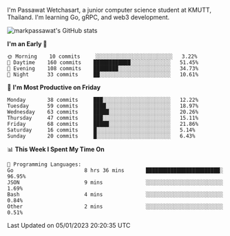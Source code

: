 
I'm Passawat Wetchasart, a junior computer science student at KMUTT, Thailand. I'm learning Go, gRPC, and web3 development.


![markpassawat's GitHub stats](https://github-readme-stats.vercel.app/api?username=markpassawat&show_icons=true&theme=radical)

<!--START_SECTION:waka-->
**I'm an Early 🐤** 

```text
🌞 Morning    10 commits     ░░░░░░░░░░░░░░░░░░░░░░░░░   3.22% 
🌆 Daytime    160 commits    ████████████░░░░░░░░░░░░░   51.45% 
🌃 Evening    108 commits    ████████░░░░░░░░░░░░░░░░░   34.73% 
🌙 Night      33 commits     ██░░░░░░░░░░░░░░░░░░░░░░░   10.61%

```
📅 **I'm Most Productive on Friday** 

```text
Monday       38 commits     ███░░░░░░░░░░░░░░░░░░░░░░   12.22% 
Tuesday      59 commits     ████░░░░░░░░░░░░░░░░░░░░░   18.97% 
Wednesday    63 commits     █████░░░░░░░░░░░░░░░░░░░░   20.26% 
Thursday     47 commits     ███░░░░░░░░░░░░░░░░░░░░░░   15.11% 
Friday       68 commits     █████░░░░░░░░░░░░░░░░░░░░   21.86% 
Saturday     16 commits     █░░░░░░░░░░░░░░░░░░░░░░░░   5.14% 
Sunday       20 commits     █░░░░░░░░░░░░░░░░░░░░░░░░   6.43%

```


📊 **This Week I Spent My Time On** 

```text
💬 Programming Languages: 
Go                       8 hrs 36 mins       ████████████████████████░   96.95% 
JSON                     9 mins              ░░░░░░░░░░░░░░░░░░░░░░░░░   1.69% 
Bash                     4 mins              ░░░░░░░░░░░░░░░░░░░░░░░░░   0.84% 
Other                    2 mins              ░░░░░░░░░░░░░░░░░░░░░░░░░   0.51%

```


 Last Updated on 05/01/2023 20:20:35 UTC
<!--END_SECTION:waka-->

<!--
**markpassawat/markpassawat** is a ✨ _special_ ✨ repository because its `README.md` (this file) appears on your GitHub profile.

Here are some ideas to get you started:

- 🔭 I’m currently working on ...
- 🌱 I’m currently learning ...
- 👯 I’m looking to collaborate on ...
- 🤔 I’m looking for help with ...
- 💬 Ask me about ...
- 📫 How to reach me: ...
- 😄 Pronouns: He/Him
- ⚡ Fun fact: ...
-->
